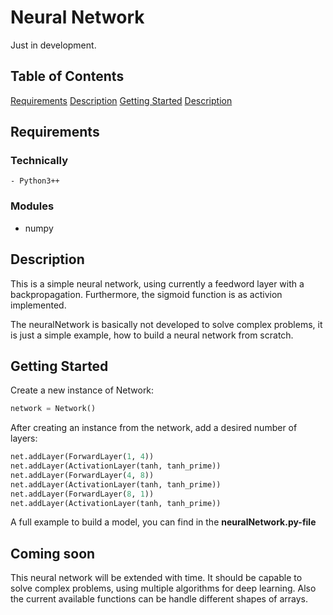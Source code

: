 # Neural Network
Just in development.
## Table of Contents
[Requirements](#requirements)
[Description](#description)
[Getting Started](#getting-started)
[Description](#description)
## Requirements
### Technically
    - Python3++

### Modules
- numpy


## Description
This is a simple neural network, using currently a feedword layer with a backpropagation. Furthermore, the sigmoid function is as activion implemented. 

The neuralNetwork is basically not developed to solve complex problems, it is just a simple example, how to build a neural network from scratch.

## Getting Started
Create a new instance of Network:

```python
network = Network()
```

After creating an instance from the network, add a desired number of layers:
```python
net.addLayer(ForwardLayer(1, 4))
net.addLayer(ActivationLayer(tanh, tanh_prime))
net.addLayer(ForwardLayer(4, 8))
net.addLayer(ActivationLayer(tanh, tanh_prime))
net.addLayer(ForwardLayer(8, 1))
net.addLayer(ActivationLayer(tanh, tanh_prime))
```

A full example to build a model, you can find in the **neuralNetwork.py-file**

## Coming soon
This neural network will be extended with time. It should be capable to solve complex problems, using multiple algorithms for deep learning. Also the current available functions can be handle different shapes of arrays. 